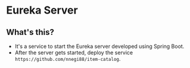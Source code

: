 # Eureka Server

## What's this?

- It's a service to start the Eureka server developed using Spring Boot.
- After the server gets started, deploy the service `https://github.com/nnegi88/item-catalog`.
